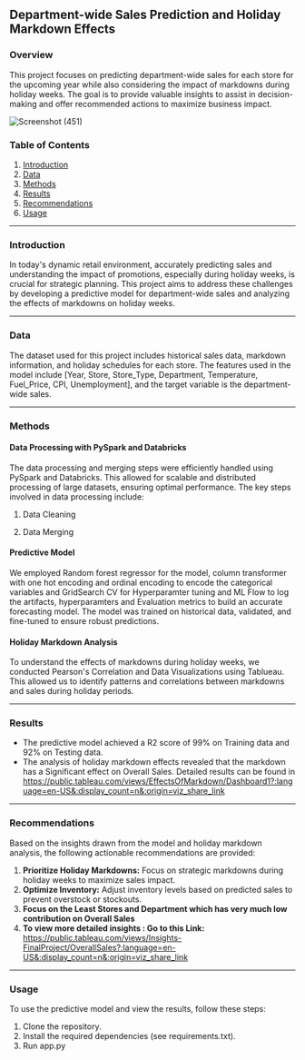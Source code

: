 ## Department-wide Sales Prediction and Holiday Markdown Effects

### Overview

This project focuses on predicting department-wide sales for each store for the upcoming year while also considering the impact of markdowns during holiday weeks. The goal is to provide valuable insights to assist in decision-making and offer recommended actions to maximize business impact.

![Screenshot (451)](https://github.com/Sukumar9944/Department-wide-Sales-Prediction-and-Holiday-Markdown-Effects/assets/132226144/e702677a-df77-43f1-8064-3799fa91d529)


### Table of Contents

1. [Introduction](#introduction)
2. [Data](#data)
3. [Methods](#methods)
4. [Results](#results)
5. [Recommendations](#recommendations)
6. [Usage](#usage)

---

### Introduction

In today's dynamic retail environment, accurately predicting sales and understanding the impact of promotions, especially during holiday weeks, is crucial for strategic planning. This project aims to address these challenges by developing a predictive model for department-wide sales and analyzing the effects of markdowns on holiday weeks.

---

### Data

The dataset used for this project includes historical sales data, markdown information, and holiday schedules for each store. The features used in the model include [Year, Store, Store_Type, Department, Temperature, Fuel_Price, CPI, Unemployment], and the target variable is the department-wide sales.

---

### Methods

#### Data Processing with PySpark and Databricks
The data processing and merging steps were efficiently handled using PySpark and Databricks. This allowed for scalable and distributed processing of large datasets, ensuring optimal performance. The key steps involved in data processing include:

1. Data Cleaning

2. Data Merging

#### Predictive Model

We employed Random forest regressor for the model, column transformer with one hot encoding and ordinal encoding to encode the categorical variables and GridSearch CV for Hyperparamter tuning and ML Flow to log the artifacts, hyperparamters and Evaluation metrics to build an accurate forecasting model. The model was trained on historical data, validated, and fine-tuned to ensure robust predictions.

#### Holiday Markdown Analysis

To understand the effects of markdowns during holiday weeks, we conducted Pearson's Correlation and Data Visualizations using Tablueau. This allowed us to identify patterns and correlations between markdowns and sales during holiday periods.

---

### Results

- The predictive model achieved a R2 score of 99% on Training data and 92% on Testing data.
- The analysis of holiday markdown effects revealed that the markdown has a Significant effect on Overall Sales. Detailed results can be found in
  https://public.tableau.com/views/EffectsOfMarkdown/Dashboard1?:language=en-US&:display_count=n&:origin=viz_share_link

---

### Recommendations

Based on the insights drawn from the model and holiday markdown analysis, the following actionable recommendations are provided:

1. **Prioritize Holiday Markdowns:** Focus on strategic markdowns during holiday weeks to maximize sales impact.
2. **Optimize Inventory:** Adjust inventory levels based on predicted sales to prevent overstock or stockouts.
3. **Focus on the Least Stores and Department which has very much low contribution on Overall Sales**
4. **To view more detailed insights : Go to this Link:**
   https://public.tableau.com/views/Insights-FinalProject/OverallSales?:language=en-US&:display_count=n&:origin=viz_share_link

---

### Usage

To use the predictive model and view the results, follow these steps:

1. Clone the repository.
2. Install the required dependencies (see requirements.txt).
3. Run app.py
